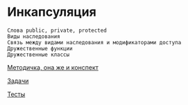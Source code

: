 # Инкапсуляция
```
Слова public, private, protected
Виды наследования
Связь между видами наследования и модификаторами доступа
Дружественные функции
Дружественные классы
```


[Методичка, она же и конспект](students.md)

[Задачи](tasks/)

[Тесты](tests.md)